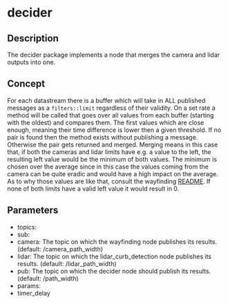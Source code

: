 # decider

## Description
The decider package implements a node that merges the camera and lidar outputs into one.

## Concept
For each datastream there is a buffer which will take in ALL published messages as a `filters::limit` regardless of their validity.
On a set rate a method will be called that goes over all values from each buffer (starting with the oldest) and compares them. The first values which are close enough, meaning their time difference is lower then a given threshold.
If no pair is found then the method exists without publishing a message.
Otherwise the pair gets returned and merged.
Merging means in this case that, if both the cameras and lidar limits have e.g. a value to the left, the resulting left value would be the minimum of both values.
The minimum is chosen over the average since in this case the values coming from the camera can be quite eradic and would have a high impact on the average. As to why those values are like that, consult the wayfinding [README](../wayfinding/README.md).
If none of both limits have a valid left value it would result in 0.

## Parameters
 - topics:
  - sub:
   - camera: The topic on which the wayfinding node publishes its results. (default: /camera_path_width)
   - lidar: The topic on which the lidar_curb_detection node publishes its results. (default: /lidar_path_width)
  - pub: The topic on which the decider node should publish its results. (default: /path_width)
 - params:
  - timer_delay